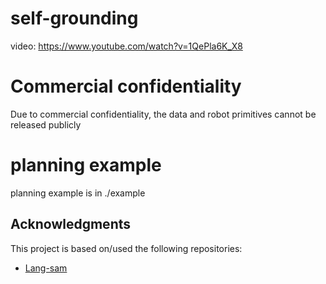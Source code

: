 # self-grounding
video: https://www.youtube.com/watch?v=1QePla6K_X8

# Commercial confidentiality
Due to commercial confidentiality, the data and robot primitives cannot be released publicly

# planning example 
planning example is in ./example

## Acknowledgments

This project is based on/used the following repositories:
- [Lang-sam](https://github.com/luca-medeiros/lang-segment-anything)
